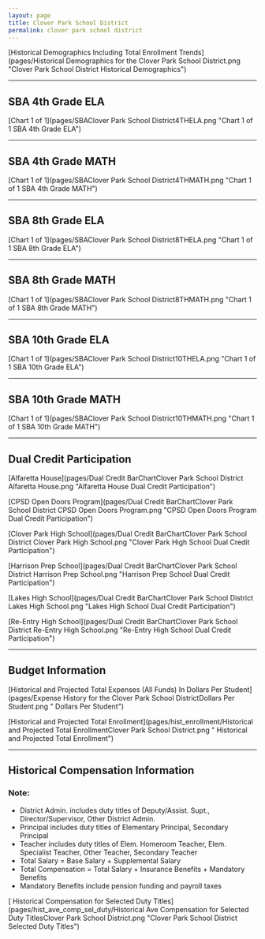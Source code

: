 ```yaml
---
layout: page
title: Clover Park School District
permalink: clover park school district
---
```



[Historical Demographics Including Total Enrollment Trends](pages/Historical Demographics for the Clover Park School District.png "Clover Park School District Historical Demographics")

___

## SBA 4th Grade ELA

[Chart 1 of 1](pages/SBAClover Park School District4THELA.png "Chart 1 of 1 SBA 4th Grade ELA")


___

## SBA 4th Grade MATH

[Chart 1 of 1](pages/SBAClover Park School District4THMATH.png "Chart 1 of 1 SBA 4th Grade MATH")


___

## SBA 8th Grade ELA

[Chart 1 of 1](pages/SBAClover Park School District8THELA.png "Chart 1 of 1 SBA 8th Grade ELA")


___

## SBA 8th Grade MATH

[Chart 1 of 1](pages/SBAClover Park School District8THMATH.png "Chart 1 of 1 SBA 8th Grade MATH")


___

## SBA 10th Grade ELA

[Chart 1 of 1](pages/SBAClover Park School District10THELA.png "Chart 1 of 1 SBA 10th Grade ELA")


___

## SBA 10th Grade MATH

[Chart 1 of 1](pages/SBAClover Park School District10THMATH.png "Chart 1 of 1 SBA 10th Grade MATH")


___

## Dual Credit Participation

[Alfaretta House](pages/Dual Credit BarChartClover Park School District Alfaretta House.png "Alfaretta House Dual Credit Participation")

[CPSD Open Doors Program](pages/Dual Credit BarChartClover Park School District CPSD Open Doors Program.png "CPSD Open Doors Program Dual Credit Participation")

[Clover Park High School](pages/Dual Credit BarChartClover Park School District Clover Park High School.png "Clover Park High School Dual Credit Participation")

[Harrison Prep School](pages/Dual Credit BarChartClover Park School District Harrison Prep School.png "Harrison Prep School Dual Credit Participation")

[Lakes High School](pages/Dual Credit BarChartClover Park School District Lakes High School.png "Lakes High School Dual Credit Participation")

[Re-Entry High School](pages/Dual Credit BarChartClover Park School District Re-Entry High School.png "Re-Entry High School Dual Credit Participation")


___

## Budget Information

[Historical and Projected Total Expenses (All Funds) In Dollars Per Student](pages/Expense History for the Clover Park School DistrictDollars Per Student.png " Dollars Per Student")

[Historical and Projected Total Enrollment](pages/hist_enrollment/Historical and Projected Total EnrollmentClover Park School District.png " Historical and Projected Total Enrollment")


___

## Historical Compensation Information
### Note:
- District Admin. includes duty titles of Deputy/Assist. Supt., Director/Supervisor, Other District Admin.
- Principal includes duty titles of Elementary Principal, Secondary Principal
- Teacher includes duty titles of Elem. Homeroom Teacher, Elem. Specialist Teacher, Other Teacher, Secondary Teacher
- Total Salary = Base Salary + Supplemental Salary
- Total Compensation = Total Salary + Insurance Benefits + Mandatory Benefits
- Mandatory Benefits include pension funding and payroll taxes

[ Historical Compensation for Selected Duty Titles](pages/hist_ave_comp_sel_duty/Historical Ave Compensation for Selected Duty TitlesClover Park School District.png "Clover Park School District Selected Duty Titles")

